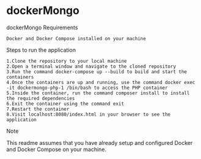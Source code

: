 # dockerMongo
dockerMongo
Requirements

    Docker and Docker Compose installed on your machine

Steps to run the application

    1.Clone the repository to your local machine
    2.Open a terminal window and navigate to the cloned repository
    3.Run the command docker-compose up --build to build and start the containers
    4.Once the containers are up and running, use the command docker exec -it dockermongo-php-1 /bin/bash to access the PHP container
    5.Inside the container, run the command composer install to install the required dependencies
    6.Exit the container using the command exit
    7.Restart the container
    8.Visit localhost:8080/index.html in your browser to see the application

Note

This readme assumes that you have already setup and configured Docker and Docker Compose on your machine.